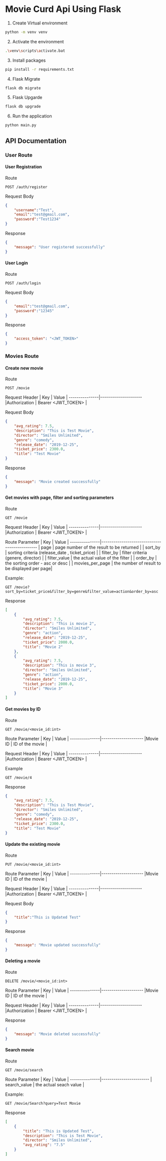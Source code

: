 # Movie Curd Api Using Flask

1. Create Virtual environment

```sh
python -m venv venv
```

2. Activate the environment

```sh
.\venv\scripts\activate.bat
```

3. Install packages

```sh
pip install -r requirements.txt
```

4. Flask Migrate

```sh
flask db migrate
```

5. Flask Upgarde

```sh
flask db upgrade
```

6. Run the application
```sh
python main.py
```

## API Documentation

### User Route

#### User Registration
Route

```http
POST /auth/register
```

Request Body
```json
{
    "username":"Test",
    "email":"test@gmail.com",
    "password":"Test1234"
}
```

Response
```json
{
    "message": "User registered successfully"
}
```

#### User Login
Route

```http
POST /auth/login
```

Request Body
```json
{
    "email":"test@gmail.com",
    "password":"12345"
}
```

Response
```json
{
    "access_token": "<JWT_TOKEN>"
}
```

### Movies Route

#### Create new movie

Route

```http
POST /movie
```

Request Header
| Key          | Value              |
---------------|---------------------
|Authorization | Bearer <JWT_TOKEN> |

Request Body
```json
{
    "avg_rating": 7.5,
    "description": "This is Test Movie",
    "director": "Smiles Unlimited",
    "genre": "comedy",
    "release_date": "2019-12-25",
    "ticket_price": 2300.0,
    "title": "Test Movie"
}
```

Response
```json
{
    "message": "Movie created successfully"
}
```


#### Get movies with page, filter and sorting parameters

Route

```http
GET /movie
```
Request Header
| Key          | Value              |
---------------|---------------------
|Authorization | Bearer <JWT_TOKEN> |

Route Parameter
| Key          | Value                                       |
---------------|----------------------------------------------
| page         | page number of the result to be returned    |
| sort_by      | sorting criteria (release_date , ticket_price)    |
| filter_by    | filter criteria  (genere, director)   |
| filter_value | the actual value of the filter              |
| order_by     | the sorting order - asc or desc             |
| movies_per_page | the number of result to be displayed per page|


Example:
```http
GET /movie?sort_by=ticket_price&filter_by=genre&filter_value=action&order_by=asc
```

Response
```json
[
    {
        "avg_rating": 7.5,
        "description": "This is movie 2",
        "director": "Smiles Unlimited",
        "genre": "action",
        "release_date": "2019-12-25",
        "ticket_price": 2000.0,
        "title": "Movie 2"
    },
    {
        "avg_rating": 7.5,
        "description": "This is movie 3",
        "director": "Smiles Unlimited",
        "genre": "action",
        "release_date": "2019-12-25",
        "ticket_price": 2000.0,
        "title": "Movie 3"
    }
]
```

#### Get movies by ID
Route

```http
GET /movie/<movie_id:int>
```
Route Parameter
| Key          | Value              |
---------------|---------------------
|Movie ID      | ID of the movie    |

Request Header
| Key          | Value              |
---------------|---------------------
|Authorization | Bearer <JWT_TOKEN> |

Example
```http
GET /movie/4
```

Response
```json
{
    "avg_rating": 7.5,
    "description": "This is Test Movie",
    "director": "Smiles Unlimited",
    "genre": "comedy",
    "release_date": "2019-12-25",
    "ticket_price": 2300.0,
    "title": "Test Movie"
}
```


#### Update the existing movie
Route

```http
PUT /movie/<movie_id:int>
```
Route Parameter
| Key          | Value              |
---------------|---------------------
|Movie ID      | ID of the movie    |

Request Header
| Key          | Value              |
---------------|---------------------
|Authorization | Bearer <JWT_TOKEN> |

Request Body
```json
{
    "title":"This is Updated Test"
}
```

Response
```json
{
    "message": "Movie updated successfully"
}
```

#### Deleting a movie
Route

```http
DELETE /movie/<movie_id:int>
```
Route Parameter
| Key          | Value              |
---------------|---------------------
|Movie ID      | ID of the movie    |

Request Header
| Key          | Value              |
---------------|---------------------
|Authorization | Bearer <JWT_TOKEN> |


Response
```json
{
    "message": "Movie deleted successfully"
}
```


#### Search movie

Route

```http
GET /movie/search
```

Route Parameter
| Key          | Value                  |
---------------|------------------------
| search_value | the actual seach value |

Example:
```http
GET /movie/Search?query=Test Movie
```

Response
```json
[
    {
        "title": "This is Updated Test",
        "description": "This is Test Movie",
        "director": "Smiles Unlimited",
        "avg_rating": "7.5"
    }
]
```
